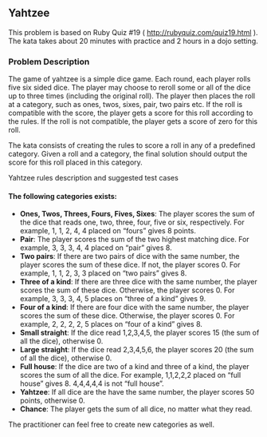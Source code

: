 ## Yahtzee

This problem is based on Ruby Quiz #19 ( http://rubyquiz.com/quiz19.html ). The kata takes about 20 minutes with practice and 2 hours in a dojo setting.

### Problem Description

The game of yahtzee is a simple dice game. Each round, each player rolls five six sided dice. The player may choose to reroll some or all of the dice up to three times (including the original roll). The player then places the roll at a category, such as ones, twos, sixes, pair, two pairs etc. If the roll is compatible with the score, the player gets a score for this roll according to the rules. If the roll is not compatible, the player gets a score of zero for this roll.

The kata consists of creating the rules to score a roll in any of a predefined category. Given a roll and a category, the final solution should output the score for this roll placed in this category.

Yahtzee rules description and suggested test cases

#### The following categories exists:

* __Ones, Twos, Threes, Fours, Fives, Sixes__: The player scores the sum of the dice that reads one, two, three, four, five or six, respectively. For example, 1, 1, 2, 4, 4 placed on “fours” gives 8 points.
* __Pair__: The player scores the sum of the two highest matching dice. For example, 3, 3, 3, 4, 4 placed on “pair” gives 8.
* __Two pairs__: If there are two pairs of dice with the same number, the player scores the sum of these dice. If not, the player scores 0. For example, 1, 1, 2, 3, 3 placed on “two pairs” gives 8.
* __Three of a kind__: If there are three dice with the same number, the player scores the sum of these dice. Otherwise, the player scores 0. For example, 3, 3, 3, 4, 5 places on “three of a kind” gives 9.
* __Four of a kind__: If there are four dice with the same number, the player scores the sum of these dice. Otherwise, the player scores 0. For example, 2, 2, 2, 2, 5 places on “four of a kind” gives 8.
* __Small straight__: If the dice read 1,2,3,4,5, the player scores 15 (the sum of all the dice), otherwise 0.
* __Large straight__: If the dice read 2,3,4,5,6, the player scores 20 (the sum of all the dice), otherwise 0.
* __Full house__: If the dice are two of a kind and three of a kind, the player scores the sum of all the dice. For example, 1,1,2,2,2 placed on “full house” gives 8. 4,4,4,4,4 is not “full house”.
* __Yahtzee__: If all dice are the have the same number, the player scores 50 points, otherwise 0.
* __Chance__: The player gets the sum of all dice, no matter what they read.

The practitioner can feel free to create new categories as well.
